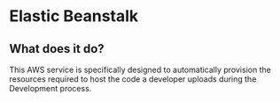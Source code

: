 # Elastic Beanstalk

## What does it do?

This AWS service is specifically designed to automatically provision the resources required to host the code a developer uploads during the Development process.